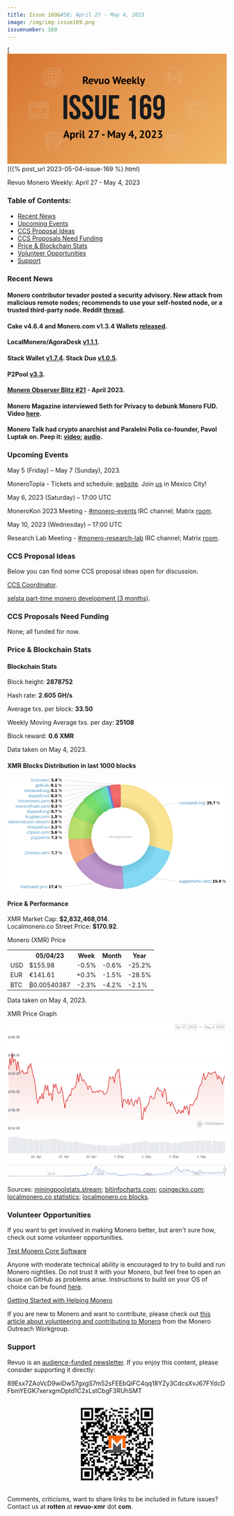 ```yaml
---
title: Issue 169&#58; April 27 - May 4, 2023
image: /img/img-issue169.png
issuenumber: 169
---
```

[<img src="/img/img-issue169.png" alt="Revuo Monero Weekly #169 Slide" class="img-lead">]({% post_url 2023-05-04-issue-169 %}.html)

<p class="text-lead">Revuo Monero Weekly: April 27 - May 4, 2023</p>
<!--more-->

<h3>Table of Contents:</h3>
<ul class="contents">
    <li><a href="#news">Recent News</a></li>
    <li><a href="#events">Upcoming Events</a></li>
    <li><a href="#ideas">CCS Proposal Ideas</a></li>
    <li><a href="#proposals">CCS Proposals Need Funding</a></li>
    <li><a href="#stats">Price & Blockchain Stats</a></li>
    <li><a href="#volunteer">Volunteer Opportunities</a></li>
    <li><a href="#support">Support</a></li>
</ul>

<h3 id="news">Recent News</h3>

<div class="newsbyte">
    <h4>Monero contributor tevador posted a security advisory. New attack from malicious remote nodes; recommends to use your self-hosted node, or a trusted third-party node. Reddit <a href="https://teddit.adminforge.de/r/Monero/comments/134jbdt/security_advisory_new_attack_from_malicious/" target="_blank">thread</a>.</h4>
</div>

<div class="newsbyte">
    <h4>Cake v4.6.4 and Monero.com v1.3.4 Wallets <a href="https://github.com/cake-tech/cake_wallet/releases/tag/v4.6.4" target="_blank">released</a>.</h4>
</div>

<div class="newsbyte">
    <h4>LocalMonero/AgoraDesk <a href="https://github.com/AgoraDesk-LocalMonero/agoradesk-app-foss/releases/tag/v1.1.1" target="_blank">v1.1.1</a>.</h4>
</div>

<div class="newsbyte">
    <h4>Stack Wallet <a href="https://github.com/cypherstack/stack_wallet/releases/tag/build_165" target="_blank">v1.7.4</a>. Stack Duo <a href="https://github.com/cypherstack/stack_duo/releases/tag/build_008" target="_blank">v1.0.5</a>.</h4>
</div>

<div class="newsbyte">
    <h4>P2Pool <a href="https://github.com/SChernykh/p2pool/releases/tag/v3.3" target="_blank">v3.3</a>.</h4>
</div>

<div class="newsbyte">
    <h4><a href="https://monero.observer/monero-observer-blitz-april-2023/" target="_blank">Monero Observer Blitz #21</a> - April 2023.</h4>
</div>

<div class="newsbyte">
    <h4>Monero Magazine interviewed Seth for Privacy to debunk Monero FUD. Video <a href="https://piped.adminforge.de/watch?v=vW9H6VIONWM" target="_blank">here</a>.</h4>
</div>

<div class="newsbyte">
    <h4>Monero Talk had crypto anarchist and Paralelni Polis co-founder, Pavol Luptak on. Peep it: <a href="https://piped.adminforge.de/watch?v=ohOFzquZIeA" target="_blank">video</a>; <a href="https://www.monerotalk.live/maximize-your-freedom-living-globally-w-pavol-luptak" target="_blank">audio</a>.</h4>
</div>

<h3 id="events">Upcoming Events</h3>

<div class="event">
    <p class="date">May 5 (Friday) – May 7 (Sunday), 2023.</p>
    <p>MoneroTopia - Tickets and schedule: <a href="https://monerotopia.com/" target="_blank">website</a>. Join <a href="https://piped.adminforge.de/watch?v=GcJiaPmldhQ" target="_blank">us</a> in Mexico City!</p>
</div>

<div class="event">
    <p class="date" markdown="1">May 6, 2023 (Saturday) – 17:00 UTC</p>
    <p markdown="1">MoneroKon 2023 Meeting - <a href="irc://irc.libera.chat/#monero-events" target="_blank">#monero-events</a> IRC channel; Matrix <a href="https://matrix.to/#/#monero-events:monero.social" target="_blank">room</a>.</p>
</div>

<div class="event">
    <p class="date" markdown="1">May 10, 2023 (Wednesday) – 17:00 UTC</p>
    <p markdown="1">Research Lab Meeting - <a href="irc://irc.libera.chat/#monero-research-lab" target="_blank">#monero-research-lab</a> IRC channel; Matrix <a href="https://matrix.to/#/#monero-research-lab:monero.social" target="_blank">room</a>.</p>
</div>

<h3 id="ideas">CCS Proposal Ideas</h3>

<p>Below you can find some CCS proposal ideas open for discussion.</p>

<div class="proposal">
<p><a href="https://repo.getmonero.org/monero-project/ccs-proposals/-/merge_requests/385" target="_blank">CCS Coordinator</a>.</p>
</div>

<div class="proposal">
<p><a href="https://repo.getmonero.org/monero-project/ccs-proposals/-/merge_requests/386" target="_blank">selsta part-time monero development (3 months)</a>.</p>
</div>

<h3 id="proposals">CCS Proposals Need Funding</h3>

<p>None; all funded for now.</p>

<h3 id="stats">Price & Blockchain Stats</h3>

<h4 class="stat">Blockchain Stats</h4>

<div class="bcstats">
    <p>Block height: <b>2878752</b></p>
    <p>Hash rate: <b>2.605 GH/s</b></p>
    <p>Average txs. per block: <b>33.50</b></p>
    <p>Weekly Moving Average txs. per day: <b>25108</b></p>
    <p>Block reward: <b>0.6 XMR</b></p>
</div>
<p class="note">Data taken on May 4, 2023.</p>

<h4 class="stat">XMR Blocks Distribution in last 1000 blocks</h4>
<p><img src="/img/hashrate-pool-distribution-0504.png" alt="Hashrate Pool Distribution Pie Chart"/></p>

<h4 class="stat" id="price-stat">Price & Performance</h4>

<div class="price-intro">XMR Market Cap: <b>$2,832,468,014</b>.<br/>Localmonero.co Street Price: <b>$170.92</b>.</div>

<p class="table-title">Monero (XMR) Price</p>
<table class="price-table">
  <tr class="row1">
    <th></th>
    <th>05/04/23</th>
    <th>Week</th>
    <th>Month</th>
    <th>Year</th>
  </tr>
  <tr>
    <td data-th="XMR to">USD</td>
    <td data-th="05/04/23">$155.98</td>
    <td data-th="Week" class="red">-0.5%</td>
    <td data-th="Month" class="red">-0.6%</td>
    <td data-th="Year" class="red">-25.2%</td>
  </tr>
  <tr class="row3">
    <td data-th="XMR to">EUR</td>
    <td data-th="05/04/23">€141.61</td>
    <td data-th="Week" class="red">+0.3%</td>
    <td data-th="Month" class="red">-1.5%</td>
    <td data-th="Year" class="red">-28.5%</td>
  </tr>
  <tr>
    <td data-th="XMR to">BTC</td>
    <td data-th="05/04/23">₿0.00540387</td>
    <td data-th="Week" class="red">-2.3%</td>
    <td data-th="Month" class="red">-4.2%</td>
    <td data-th="Year" class="red">-2.1%</td>
  </tr>
</table>
<p class="note">Data taken on May 4, 2023.</p>

<p class="table-title">XMR Price Graph</p>

![XMR Price Graph 04/27/23-05/04/23](/img/weekly-chart-0504.png "XMR Price Graph 04/27/23-05/04/23")

Sources: <a href="https://miningpoolstats.stream/monero" target="_blank">miningpoolstats.stream</a>; <a href="https://bitinfocharts.com/monero/" target="_blank">bitinfocharts.com</a>; <a href="https://www.coingecko.com/en/coins/monero" target="_blank">coingecko.com</a>; <a href="https://localmonero.co/statistics" target="_blank">localmonero.co statistics</a>; <a href="https://localmonero.co/blocks" target="_blank">localmonero.co blocks</a>.

<h3 id="volunteer">Volunteer Opportunities</h3>

<p>If you want to get involved in making Monero better, but aren't sure how, check out some volunteer opportunities.</p>

<div class="newsbyte">
    <p class="date"><a href="https://github.com/monero-project/monero" target="_blank">Test Monero Core Software</a></p>
    <p>Anyone with moderate technical ability is encouraged to try to build and run Monero nightlies. Do not trust it with your Monero, but feel free to open an Issue on GitHub as problems arise. Instructions to build on your OS of choice can be found <a href="https://github.com/monero-project/monero#compiling-monero-from-source" target="_blank">here</a>. </p>
</div>

<div class="newsbyte">
    <p class="date"><a href="https://github.com/monero-project/monero" target="_blank">Getting Started with Helping Monero</a></p>
    <p>If you are new to Monero and want to contribute, please check out <a href="https://www.monerooutreach.org/stories/getting-started-helping-monero.php" target="_blank">this article about volunteering and contributing to Monero</a> from the Monero Outreach Workgroup. </p>
</div>

<h3 id="support">Support</h3>

<p markdown="1">Revuo is an <a href="https://revuo-xmr.com/support/">audience-funded newsletter</a>. If you enjoy this content, please consider supporting it directly:</p>

<p class="address" markdown="1">89Esx7ZAoVcD9wiDw57gxgS7m52sFEEbQiFC4qq18YZy3CdcsXvJ67FYdcDFbmYEGK7xerxgmDptd1C2xLstCbgF3RUhSMT</p>

<p><center><a href="monero:89Esx7ZAoVcD9wiDw57gxgS7m52sFEEbQiFC4qq18YZy3CdcsXvJ67FYdcDFbmYEGK7xerxgmDptd1C2xLstCbgF3RUhSMT" class="qr"><img src="/img/donate-monero.jpg" style="max-width: 200px;"/></a></center></p>

Comments, criticisms, want to share links to be included in future issues? Contact us at **rotten** at **revuo-xmr** dot **com**.

